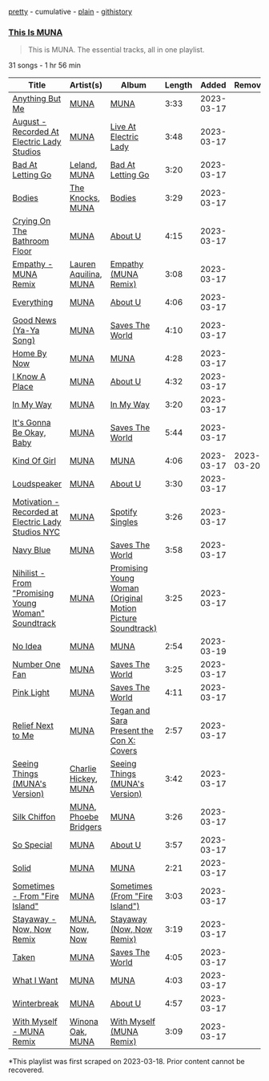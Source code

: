 [pretty](/playlists/pretty/37i9dQZF1DZ06evO3RlK48.md) - cumulative - [plain](/playlists/plain/37i9dQZF1DZ06evO3RlK48) - [githistory](https://github.githistory.xyz/mackorone/spotify-playlist-archive/blob/main/playlists/plain/37i9dQZF1DZ06evO3RlK48)

### [This Is MUNA](https://open.spotify.com/playlist/37i9dQZF1DZ06evO3RlK48)

> This is MUNA\. The essential tracks, all in one playlist.

31 songs - 1 hr 56 min

| Title | Artist(s) | Album | Length | Added | Removed |
|---|---|---|---|---|---|
| [Anything But Me](https://open.spotify.com/track/0MtRE3z0MqQp9ZgYVW9s8u) | [MUNA](https://open.spotify.com/artist/6xdRb2GypJ7DqnWAI2mHGn) | [MUNA](https://open.spotify.com/album/4ndTvTrNwgUfRw4g1R2B4l) | 3:33 | 2023-03-17 |  |
| [August \- Recorded At Electric Lady Studios](https://open.spotify.com/track/4c3YUioV69ajOtvgjYgIE4) | [MUNA](https://open.spotify.com/artist/6xdRb2GypJ7DqnWAI2mHGn) | [Live At Electric Lady](https://open.spotify.com/album/7vDxMTFqAcV8dqaieKLL9T) | 3:48 | 2023-03-17 |  |
| [Bad At Letting Go](https://open.spotify.com/track/1AJx07ntjz0nILoa6M7xEe) | [Leland](https://open.spotify.com/artist/7dnMXd8vKl0C2NUZvkyd69), [MUNA](https://open.spotify.com/artist/6xdRb2GypJ7DqnWAI2mHGn) | [Bad At Letting Go](https://open.spotify.com/album/06mxBmKzY4C9ILn6aoTFFX) | 3:20 | 2023-03-17 |  |
| [Bodies](https://open.spotify.com/track/5mueyPaJsGl0bGiZSu1z0e) | [The Knocks](https://open.spotify.com/artist/2x7EATekOPhFGRx3syMGEC), [MUNA](https://open.spotify.com/artist/6xdRb2GypJ7DqnWAI2mHGn) | [Bodies](https://open.spotify.com/album/16mo5DcJexdaBnL0u5QAoS) | 3:29 | 2023-03-17 |  |
| [Crying On The Bathroom Floor](https://open.spotify.com/track/6nVKC0GCQrf9MQSJgYiaEr) | [MUNA](https://open.spotify.com/artist/6xdRb2GypJ7DqnWAI2mHGn) | [About U](https://open.spotify.com/album/0mfj2MrZptbPw7K5Wo4ikY) | 4:15 | 2023-03-17 |  |
| [Empathy \- MUNA Remix](https://open.spotify.com/track/2biwJRdhdBM2Zq4mHBje3z) | [Lauren Aquilina](https://open.spotify.com/artist/22qLnGc8B1btqty6d0Qnlm), [MUNA](https://open.spotify.com/artist/6xdRb2GypJ7DqnWAI2mHGn) | [Empathy \(MUNA Remix\)](https://open.spotify.com/album/6PMsHKfKhE6hXSS7LDJVYG) | 3:08 | 2023-03-17 |  |
| [Everything](https://open.spotify.com/track/7amhPuxeGqyhpSuBfkx9lO) | [MUNA](https://open.spotify.com/artist/6xdRb2GypJ7DqnWAI2mHGn) | [About U](https://open.spotify.com/album/0mfj2MrZptbPw7K5Wo4ikY) | 4:06 | 2023-03-17 |  |
| [Good News \(Ya\-Ya Song\)](https://open.spotify.com/track/3OQXqukbEw1EKu9veODhFi) | [MUNA](https://open.spotify.com/artist/6xdRb2GypJ7DqnWAI2mHGn) | [Saves The World](https://open.spotify.com/album/5ZpSRd3GwvEGrD7kWn0fHz) | 4:10 | 2023-03-17 |  |
| [Home By Now](https://open.spotify.com/track/5vYaBqOAT6JpZlAD3gO1AO) | [MUNA](https://open.spotify.com/artist/6xdRb2GypJ7DqnWAI2mHGn) | [MUNA](https://open.spotify.com/album/4ndTvTrNwgUfRw4g1R2B4l) | 4:28 | 2023-03-17 |  |
| [I Know A Place](https://open.spotify.com/track/0bPSRn4crnh5f1JhELPlyL) | [MUNA](https://open.spotify.com/artist/6xdRb2GypJ7DqnWAI2mHGn) | [About U](https://open.spotify.com/album/0mfj2MrZptbPw7K5Wo4ikY) | 4:32 | 2023-03-17 |  |
| [In My Way](https://open.spotify.com/track/5NfpIjvaqEbrG46NmE3adV) | [MUNA](https://open.spotify.com/artist/6xdRb2GypJ7DqnWAI2mHGn) | [In My Way](https://open.spotify.com/album/2AYySKA04nhtLWNvxjGbG9) | 3:20 | 2023-03-17 |  |
| [It's Gonna Be Okay, Baby](https://open.spotify.com/track/5lH5KTgUiP5CSjGctZusTQ) | [MUNA](https://open.spotify.com/artist/6xdRb2GypJ7DqnWAI2mHGn) | [Saves The World](https://open.spotify.com/album/5ZpSRd3GwvEGrD7kWn0fHz) | 5:44 | 2023-03-17 |  |
| [Kind Of Girl](https://open.spotify.com/track/2kNnSv2CB0MO3O5WMspcSC) | [MUNA](https://open.spotify.com/artist/6xdRb2GypJ7DqnWAI2mHGn) | [MUNA](https://open.spotify.com/album/4ndTvTrNwgUfRw4g1R2B4l) | 4:06 | 2023-03-17 | 2023-03-20 |
| [Loudspeaker](https://open.spotify.com/track/5ztCcMNmFiq5ZnID9jY9SP) | [MUNA](https://open.spotify.com/artist/6xdRb2GypJ7DqnWAI2mHGn) | [About U](https://open.spotify.com/album/0mfj2MrZptbPw7K5Wo4ikY) | 3:30 | 2023-03-17 |  |
| [Motivation \- Recorded at Electric Lady Studios NYC](https://open.spotify.com/track/6vFifFwgq4Z3csFE6zi9Fd) | [MUNA](https://open.spotify.com/artist/6xdRb2GypJ7DqnWAI2mHGn) | [Spotify Singles](https://open.spotify.com/album/7xPNSOtnXFMOsTnvQrLeXH) | 3:26 | 2023-03-17 |  |
| [Navy Blue](https://open.spotify.com/track/62fQs5LcdcyambpTxDnjmi) | [MUNA](https://open.spotify.com/artist/6xdRb2GypJ7DqnWAI2mHGn) | [Saves The World](https://open.spotify.com/album/5ZpSRd3GwvEGrD7kWn0fHz) | 3:58 | 2023-03-17 |  |
| [Nihilist \- From "Promising Young Woman" Soundtrack](https://open.spotify.com/track/2yCtn6X5xZUjD049EllMFq) | [MUNA](https://open.spotify.com/artist/6xdRb2GypJ7DqnWAI2mHGn) | [Promising Young Woman \(Original Motion Picture Soundtrack\)](https://open.spotify.com/album/58gdv0EuhcZ2auHfEBm4mL) | 3:25 | 2023-03-17 |  |
| [No Idea](https://open.spotify.com/track/4X0P4EdiA3HBqqKFnlV5n7) | [MUNA](https://open.spotify.com/artist/6xdRb2GypJ7DqnWAI2mHGn) | [MUNA](https://open.spotify.com/album/4ndTvTrNwgUfRw4g1R2B4l) | 2:54 | 2023-03-19 |  |
| [Number One Fan](https://open.spotify.com/track/69WAiCaEdxACKzB4B7Bv27) | [MUNA](https://open.spotify.com/artist/6xdRb2GypJ7DqnWAI2mHGn) | [Saves The World](https://open.spotify.com/album/5ZpSRd3GwvEGrD7kWn0fHz) | 3:25 | 2023-03-17 |  |
| [Pink Light](https://open.spotify.com/track/2zmGJTOfCKljp9HEffLM78) | [MUNA](https://open.spotify.com/artist/6xdRb2GypJ7DqnWAI2mHGn) | [Saves The World](https://open.spotify.com/album/5ZpSRd3GwvEGrD7kWn0fHz) | 4:11 | 2023-03-17 |  |
| [Relief Next to Me](https://open.spotify.com/track/5sCJS9pnT3xPShr4TeMGFV) | [MUNA](https://open.spotify.com/artist/6xdRb2GypJ7DqnWAI2mHGn) | [Tegan and Sara Present the Con X: Covers](https://open.spotify.com/album/3ADMYew7OUYnMPF1EHOIe9) | 2:57 | 2023-03-17 |  |
| [Seeing Things \(MUNA's Version\)](https://open.spotify.com/track/7MW0iJ9bDHpijQyj1jq9ed) | [Charlie Hickey](https://open.spotify.com/artist/4Ky0ZDJDfY7UBbTVYPyVKc), [MUNA](https://open.spotify.com/artist/6xdRb2GypJ7DqnWAI2mHGn) | [Seeing Things \(MUNA's Version\)](https://open.spotify.com/album/1WDUYbdjkO3jOWMzpyfIrW) | 3:42 | 2023-03-17 |  |
| [Silk Chiffon](https://open.spotify.com/track/5ECxiK4Vigo1yRRmAoZc1f) | [MUNA](https://open.spotify.com/artist/6xdRb2GypJ7DqnWAI2mHGn), [Phoebe Bridgers](https://open.spotify.com/artist/1r1uxoy19fzMxunt3ONAkG) | [MUNA](https://open.spotify.com/album/4ndTvTrNwgUfRw4g1R2B4l) | 3:26 | 2023-03-17 |  |
| [So Special](https://open.spotify.com/track/50EsWUxLBSS4nQnTuagVjF) | [MUNA](https://open.spotify.com/artist/6xdRb2GypJ7DqnWAI2mHGn) | [About U](https://open.spotify.com/album/0mfj2MrZptbPw7K5Wo4ikY) | 3:57 | 2023-03-17 |  |
| [Solid](https://open.spotify.com/track/3TN26MWVgoxlt7rbtZ8Xb8) | [MUNA](https://open.spotify.com/artist/6xdRb2GypJ7DqnWAI2mHGn) | [MUNA](https://open.spotify.com/album/4ndTvTrNwgUfRw4g1R2B4l) | 2:21 | 2023-03-17 |  |
| [Sometimes \- From "Fire Island"](https://open.spotify.com/track/18O6oj2DtAA9lPlP9Kl9R2) | [MUNA](https://open.spotify.com/artist/6xdRb2GypJ7DqnWAI2mHGn) | [Sometimes \(From "Fire Island"\)](https://open.spotify.com/album/1OHC7T6smHk6ApFRemE8VE) | 3:03 | 2023-03-17 |  |
| [Stayaway \- Now, Now Remix](https://open.spotify.com/track/0ojEn2GpidI32hiVF5nblj) | [MUNA](https://open.spotify.com/artist/6xdRb2GypJ7DqnWAI2mHGn), [Now, Now](https://open.spotify.com/artist/6ZitSwtBSGqj00w11GvMU3) | [Stayaway \(Now, Now Remix\)](https://open.spotify.com/album/5AlYKpAvPaHDXPhKO2g5FV) | 3:19 | 2023-03-17 |  |
| [Taken](https://open.spotify.com/track/1DCf4TQUJdWWXLM8LOIWA7) | [MUNA](https://open.spotify.com/artist/6xdRb2GypJ7DqnWAI2mHGn) | [Saves The World](https://open.spotify.com/album/5ZpSRd3GwvEGrD7kWn0fHz) | 4:05 | 2023-03-17 |  |
| [What I Want](https://open.spotify.com/track/7uvxkcv7FWVh4wE91I8Bi2) | [MUNA](https://open.spotify.com/artist/6xdRb2GypJ7DqnWAI2mHGn) | [MUNA](https://open.spotify.com/album/4ndTvTrNwgUfRw4g1R2B4l) | 4:03 | 2023-03-17 |  |
| [Winterbreak](https://open.spotify.com/track/4B6BiC4TZUbvXMbrdx2rhq) | [MUNA](https://open.spotify.com/artist/6xdRb2GypJ7DqnWAI2mHGn) | [About U](https://open.spotify.com/album/0mfj2MrZptbPw7K5Wo4ikY) | 4:57 | 2023-03-17 |  |
| [With Myself \- MUNA Remix](https://open.spotify.com/track/1e2HAlEuK8NAEYwXbr1BAO) | [Winona Oak](https://open.spotify.com/artist/3XC57xz74X3xUi1hv4mge1), [MUNA](https://open.spotify.com/artist/6xdRb2GypJ7DqnWAI2mHGn) | [With Myself \(MUNA Remix\)](https://open.spotify.com/album/2H6mRDnIJw7cpXSeSdC9XY) | 3:09 | 2023-03-17 |  |

\*This playlist was first scraped on 2023-03-18. Prior content cannot be recovered.
